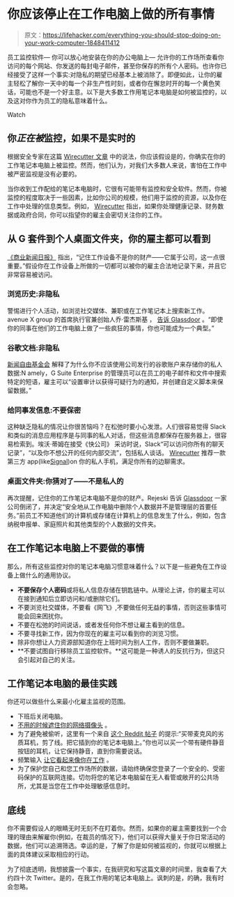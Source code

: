# 你应该停止在工作电脑上做的所有事情

> 原文：<https://lifehacker.com/everything-you-should-stop-doing-on-your-work-computer-1848411412>

员工监控软件— 你可以放心地安装在你的办公电脑上— 允许你的工作场所查看你访问的每个网站、你发送的每封电子邮件，甚至你保存的所有个人密码。也许你已经接受了这样一个事实:对隐私的期望已经基本上被消除了。即便如此，让你的雇主轻松了解你一天中的每一个非生产性时刻，或者你在懈怠时开的每一个黄色笑话，可能也不是一个好主意。以下是大多数工作用笔记本电脑是如何被监控的，以及这对你作为员工的隐私意味着什么。

Watch

## **你*正在被*监控，如果不是实时的**

根据安全专家在这篇 [Wirecutter 文章](https://www.nytimes.com/wirecutter/blog/what-not-to-do-on-your-work-computer/) 中的说法，你应该假设是的，你确实在你的工作笔记本电脑上被监控。然而，他们认为，对我们大多数人来说，害怕在工作中被严密监视是没有必要的。

当你收到工作配给的笔记本电脑时，它很有可能带有监控和安全软件。然而，你被监控的程度取决于一些因素，比如你公司的规模，他们用于监控的资源，以及你在工作中处理的信息类型。例如， [Wirecutter](https://www.nytimes.com/wirecutter/blog/what-not-to-do-on-your-work-computer/) 指出，如果你处理健康记录、财务数据或政府合同，你可以指望你的雇主会密切关注你的工作。

## **从 G 套件到个人桌面文件夹，你的雇主都可以看到**

[《商业新闻日报》](https://www.businessnewsdaily.com/7928-work-computer-employee-monitoring.html) 指出，“记住工作设备不是你的财产——它属于公司，这一点很重要。”假设你在工作设备上所做的一切都可以被你的雇主合法地记录下来，并且它非常容易被访问。

### **浏览历史:非隐私**

警惕进行个人活动，如浏览社交媒体、兼职或在工作笔记本上搜索新工作。avenue X group 的首席执行官兼创始人乔·雷杰斯基 ， [告诉 Glassdoor](https://www.glassdoor.com/blog/6-things-you-should-never-do-on-your-work-computer/) 。“即使你的同事在他们的工作电脑上做了一些疯狂的事情，你也可能成为一个典型。”

### **谷歌文档:非隐私**

[新闻自由基金会](https://freedom.press/training/blog/newsrooms-lets-talk-about-gsuite/) 解释了为什么你不应该使用公司发行的谷歌账户来存储你的私人数据:N amely，G Suite Enterprise 的管理员可以在员工的电子邮件和文件中搜索特定的短语，雇主可以“设置审计以获得可疑行为的通知，并创建自定义脚本来保留数据。”

### **给同事发信息:不要保密**

这种缺乏隐私的情况让你很苦恼吗？在松弛时要小心发泄。人们很容易觉得 Slack 和类似的消息应用程序是与同事的私人对话，但这些消息都保存在服务器上，很容易检索到。埃沃·蒂姆在接受《快公司》 采访时说，Slack“可以访问你所有的聊天记录”，“以及你不想公开的任何内部交流”，包括私人谈话。 [Wirecutter](https://www.nytimes.com/wirecutter/blog/what-not-to-do-on-your-work-computer/) 推荐一款第三方 app(like[Signal](https://www.nytimes.com/wirecutter/out/link/36003/158269/4/105158/?merchant=Signal))on 你的私人手机，满足你所有的边聊需求。

### **桌面文件夹:你猜对了——不是私人的**

再次提醒，记住你的工作笔记本电脑不是你的财产。Rejeski 告诉 [Glassdoor](https://www.glassdoor.com/blog/6-things-you-should-never-do-on-your-work-computer/) 一家公司倒闭了，并决定“安全地从工作电脑中删除个人数据并不是管理层的首要任务。”前员工不知道他们的计算机或存储在计算机上的信息发生了什么，例如，包含纳税申报单、家庭照片和其他类型的个人数据的文件夹。

## **在工作笔记本电脑上不要做的事情**

那么，所有这些监控对你的笔记本电脑习惯意味着什么？以下是一些避免在工作设备上做什么的通用协议。

*   **不要保存个人密码**或将私人信息存储在钥匙链中。从理论上讲，你的雇主可以在接到通知后立即访问和/或删除它们。
*   不要浏览社交媒体，不要看《网飞》,不要做任何无益的事情，否则这些事情可能会回来困扰你。
*   不要在松弛的时间说话，或者发任何你不想让雇主看到的信息。
*   不要寻找新工作，因为你现在的雇主可以看到你的浏览习惯。
*   除非你想让人力资源部知道你在上班时间为别人工作，否则不要做兼职。
*   **不要试图自行移除员工监控软件。**这可能是一种诱人的反抗行为，但这只会引起对自己的关注。

## **工作笔记本电脑的最佳实践**

你还可以做些什么来最小化雇主监视的范围。

*   下班后关闭电脑。
*   [不用的时候遮住你的网络摄像头](https://lifehacker.com/how-to-safeguard-your-macbooks-webcam-without-using-an-1844393292) 。
*   为了避免被偷听，这里有一个来自 [这个 Reddit 帖子](https://www.reddit.com/r/YouShouldKnow/comments/pxtjse/ysk_assume_that_the_company_you_work_for_can_see/) 的提示:“买带麦克风的劣质耳机，剪了线。把它插到你的笔记本电脑上。”你也可以买一个带有硬件静音按钮的耳机，让它保持静音，直到你需要说话。
*   频繁输入 [让它看起来像你在工作](https://lifehacker.com/how-to-make-it-look-like-youre-working-from-home-when-y-1842273907) 。
*   为了保护您自己和您工作场所的数据，请始终确保您登录了一个安全的、受密码保护的互联网连接。切勿将您的笔记本电脑留在无人看管或敞开的公共场所，尤其是当您在工作中处理敏感信息时。

## **底线**

你不需要假设人的眼睛无时无刻不在盯着你。然而，如果你的雇主需要找到一个合理的理由来解雇你(例如，在裁员的情况下)，他们可以获得大量关于你日常活动的数据，他们可以追溯筛选。幸运的是，了解了你是如何被监视的，你就可以根据上面的具体建议采取相应的行动。

为了彻底透明，我想披露一个事实，在我研究和写这篇文章的时间里，我查看了大约四十次 Twitter。是的，在我工作用的笔记本电脑上。讽刺的是，的确，我有时会忽略。